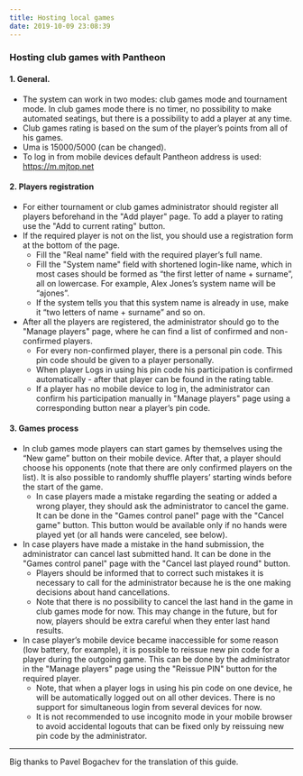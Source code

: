 ```yaml
---
title: Hosting local games
date: 2019-10-09 23:08:39
---
```


### Hosting club games with Pantheon

#### 1. General.
- The system can work in two modes: club games mode and tournament mode. In club games mode there is no timer, no possibility to make automated seatings, but there is a possibility to add a player at any time.
- Club games rating is based on the sum of the player’s points from all of his games.
- Uma is 15000/5000 (can be changed).
- To log in from mobile devices default Pantheon address is used: https://m.mjtop.net 

#### 2. Players registration
- For either tournament or club games administrator should register all players beforehand in the "Add player" page. To add a player to rating use the "Add to current rating" button.
- If the required player is not on the list, you should use a registration form at the bottom of the page. 
    - Fill the "Real name" field with the required player’s full name.
    - Fill the "System name" field with shortened login-like name, which in most cases should be formed as “the first letter of name + surname”, all on lowercase. For example, Alex Jones’s system name will be “ajones”.
    - If the system tells you that this system name is already in use, make it “two letters of name + surname” and so on.
- After all the players are registered, the administrator should go to the "Manage players" page, where he can find a list of confirmed and non-confirmed players.
    - For every non-confirmed player, there is a personal pin code. This pin code should be given to a player personally.
    - When player Logs in using his pin code his participation is confirmed automatically - after that player can be found in the rating table.
    - If a player has no mobile device to log in, the administrator can confirm his participation manually in "Manage players" page using a corresponding button near a player’s pin code.

#### 3. Games process
- In club games mode players can start games by themselves using the “New game” button on their mobile device. After that, a player should choose his opponents (note that there are only confirmed players on the list). It is also possible to randomly shuffle players’ starting winds before the start of the game.
    - In case players made a mistake regarding the seating or added a wrong player, they should ask the administrator to cancel the game. It can be done in the "Games control panel" page with the "Cancel game" button. This button would be available only if no hands were played yet (or all hands were canceled, see below).
- In case players have made a mistake in the hand submission, the administrator can cancel last submitted hand. It can be done in the "Games control panel" page with the "Cancel last played round" button.
    - Players should be informed that to correct such mistakes it is necessary to call for the administrator because he is the one making decisions about hand cancellations.
    - Note that there is no possibility to cancel the last hand in the game in club games mode for now. This may change in the future, but for now, players should be extra careful when they enter last hand results.
- In case player’s mobile device became inaccessible for some reason (low battery, for example), it is possible to reissue new pin code for a player during the outgoing game. This can be done by the administrator in the "Manage players" page using the "Reissue PIN" button for the required player.
    - Note, that when a player logs in using his pin code on one device, he will be automatically logged out on all other devices. There is no support for simultaneous login from several devices for now.
    - It is not recommended to use incognito mode in your mobile browser to avoid accidental logouts that can be fixed only by reissuing new pin code by the administrator. 


---------------------------

Big thanks to Pavel Bogachev for the translation of this guide.